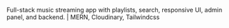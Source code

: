Full-stack music streaming app with playlists, search, responsive UI, admin panel, and backend. |	MERN, Cloudinary, Tailwindcss
